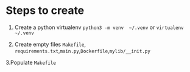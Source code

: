 # Steps to create

1. Create a python virtualenv `python3 -m venv  ~/.venv` or `virtualenv ~/.venv`

2. Create empty files `Makefile`, `requirements.txt`,`main.py`,`Dockerfile`,`mylib/__init.py`

3.Populate `Makefile`
